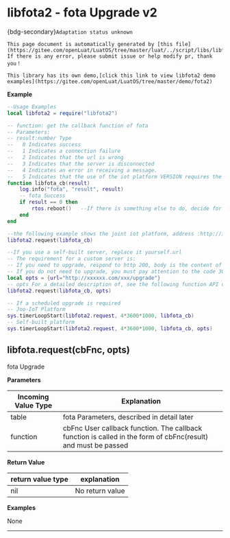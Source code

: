 # libfota2 - fota Upgrade v2

{bdg-secondary}`Adaptation status unknown`

```{note}
This page document is automatically generated by [this file](https://gitee.com/openLuat/LuatOS/tree/master/luat/../script/libs/libfota2.lua). If there is any error, please submit issue or help modify pr, thank you！
```

```{tip}
This library has its own demo,[click this link to view libfota2 demo examples](https://gitee.com/openLuat/LuatOS/tree/master/demo/fota2)
```

**Example**

```lua
--Usage Examples
local libfota2 = require("libfota2")

-- function: get the callback function of fota
-- Parameters:
-- result:number Type
--   0 Indicates success
--   1 Indicates a connection failure
--   2 Indicates that the url is wrong
--   3 Indicates that the server is disconnected
--   4 Indicates an error in receiving a message.
--   5 Indicates that the use of the iot platform VERSION requires the use of the form xxx.yyy.zzz
function libfota_cb(result)
    log.info("fota", "result", result)
    -- fota Success
    if result == 0 then
        rtos.reboot()   --If there is something else to do, decide for yourself the timing of the reboot
    end
end

--the following example shows the joint iot platform, address :http://iot.openluat.com
libfota2.request(libfota_cb)

--If you use a self-built server, replace it yourself.url
-- The requirement for a custom server is:
-- If you need to upgrade, respond to http 200, body is the content of the upgrade file.
-- If you do not need to upgrade, you must pay attention to the code 300 or above.
local opts = {url="http://xxxxxx.com/xxx/upgrade"}
-- opts For a detailed description of, see the following function API documentation
libfota2.request(libfota_cb, opts)

-- If a scheduled upgrade is required
-- Joo-IoT Platform
sys.timerLoopStart(libfota2.request, 4*3600*1000, libfota_cb)
-- Self-built platform
sys.timerLoopStart(libfota2.request, 4*3600*1000, libfota_cb, opts)

```

## libfota.request(cbFnc, opts)



fota Upgrade

**Parameters**

|Incoming Value Type | Explanation|
|-|-|
|table|fota Parameters, described in detail later|
|function|cbFnc User callback function. The callback function is called in the form of cbFnc(result) and must be passed|

**Return Value**

|return value type | explanation|
|-|-|
|nil|No return value|

**Examples**

None

---

